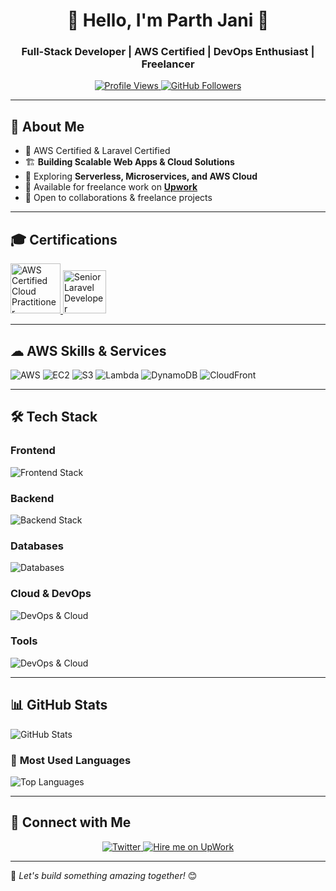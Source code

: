 <h1 align="center">🚀 Hello, I'm Parth Jani 👋</h1>
<h3 align="center">Full-Stack Developer | AWS Certified | DevOps Enthusiast | Freelancer</h3>

<p align="center">
  <a href="https://github.com/parthjani7">
    <img src="https://komarev.com/ghpvc/?username=parthjani7&label=Profile%20Views&color=0e75b6&style=flat" alt="Profile Views" />
  </a>

  <a href="https://github.com/parthjani7?tab=followers">
    <img src="https://img.shields.io/github/followers/parthjani7?label=Followers&style=social" alt="GitHub Followers" />
  </a>
</p>

---

## 🌟 About Me
- 🚀 AWS Certified & Laravel Certified  
- 🏗️ **Building Scalable Web Apps & Cloud Solutions**  
- 🌱 Exploring **Serverless, Microservices, and AWS Cloud**  
- 🤝 Available for freelance work on **[Upwork](https://www.upwork.com/fl/parthjani)**  
- 👯 Open to collaborations & freelance projects

---

## 🎓 Certifications
<a href="https://www.credly.com/badges/d088f9f3-ee80-4e9c-8e5e-167816f50723">
  <img src="https://images.credly.com/size/680x680/images/00634f82-b07f-4bbd-a6bb-53de397fc3a6/image.png" alt="AWS Certified Cloud Practitioner" title="AWS Certified Cloud Practitioner" width="80" />
</a>
<a href="https://verifier.certificationforlaravel.org/d05ab6e0-706d-4c62-aa9e-ff6c2809dc20">
  <img src="https://cdn.convrrt.com/apps/freshworks/12858407/73cbfab2-04d8-442c-b17c-80d235a5eaf9.png" alt="Senior Laravel Developer" title="Senior Laravel Developer" width="69" />
</a>

---

## ☁ AWS Skills & Services
![AWS](https://img.shields.io/badge/AWS-%23FF9900.svg?style=for-the-badge&logo=amazon-aws&logoColor=white)
![EC2](https://img.shields.io/badge/EC2-%23232F3E.svg?style=for-the-badge&logo=amazon-aws&logoColor=white)
![S3](https://img.shields.io/badge/S3-%23FF9900.svg?style=for-the-badge&logo=amazon-s3&logoColor=white)
![Lambda](https://img.shields.io/badge/Lambda-%23FF9900.svg?style=for-the-badge&logo=awslambda&logoColor=white)
![DynamoDB](https://img.shields.io/badge/DynamoDB-%23013243.svg?style=for-the-badge&logo=amazondynamodb&logoColor=white)
![CloudFront](https://img.shields.io/badge/CloudFront-%23EC7211.svg?style=for-the-badge&logo=amazonaws&logoColor=white)

---
## 🛠️ Tech Stack  
### **Frontend**
<img src="https://skillicons.dev/icons?i=vue,react,nextjs,tailwind,html,css,js,ts" alt="Frontend Stack" />

### **Backend**
<img src="https://skillicons.dev/icons?i=nodejs,express,laravel,php,python" alt="Backend Stack" />

### **Databases**
<img src="https://skillicons.dev/icons?i=mysql,mongodb,postgresql,graphql,redis" alt="Databases" />

### **Cloud & DevOps**
<img src="https://skillicons.dev/icons?i=aws,docker,kubernetes,terraform,githubactions,nginx,jenkins" alt="DevOps & Cloud" />

### **Tools**
<img src="https://skillicons.dev/icons?i=github,bash,linux,vscode,apple" alt="DevOps & Cloud" />

---

## 📊 GitHub Stats  
<p>
  <img src="https://github-readme-stats.vercel.app/api?username=parthjani7&show_icons=true&theme=radical" alt="GitHub Stats" />
</p>

### 🚀 **Most Used Languages**
<p>
  <img src="https://github-readme-stats.vercel.app/api/top-langs/?username=parthjani7&layout=compact&theme=radical" alt="Top Languages" />
</p>

---

## 🤝 Connect with Me  
<p align="center">
  <a href="https://twitter.com/parthjani7" target="_blank">
    <img src="https://img.shields.io/badge/Twitter-%231DA1F2.svg?style=for-the-badge&logo=twitter&logoColor=white" alt="Twitter" />
  </a>
  <a href="https://www.upwork.com/fl/parthjani" target="_blank">
    <img title="Hire me on UpWork"  src="https://img.shields.io/badge/Upwork-API?style=for-the-badge&logo=upwork&colorB=1d4354" />
  </a>
</p>

---

🚀 _Let's build something amazing together!_ 😊
